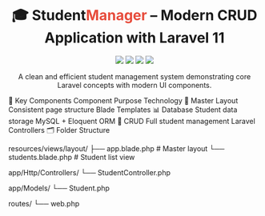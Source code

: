 <h1 align="center">🎓 Student<span style="color:#e74c3c">Manager</span> – Modern CRUD Application with Laravel 11</h1> <p align="center"> <img src="https://img.shields.io/badge/Laravel-11-FF2D20?style=for-the-badge&logo=laravel"> <img src="https://img.shields.io/badge/CRUD-Operations-success?style=for-the-badge"> <img src="https://img.shields.io/badge/Master_Layout-Included-important?style=for-the-badge"> <img src="https://img.shields.io/badge/MySQL-Database-blue?style=for-the-badge&logo=mysql"> </p><p align="center">A clean and efficient student management system demonstrating core Laravel concepts with modern UI components.</p>

🧩 Key Components
Component	Purpose	Technology
📄 Master Layout	Consistent page structure	Blade Templates
📊 Database	Student data storage	MySQL + Eloquent ORM
🔄 CRUD	Full student management	Laravel Controllers
🗂️ Folder Structure

resources/views/layout/
├── app.blade.php     # Master layout
└── students.blade.php # Student list view

app/Http/Controllers/
└── StudentController.php

app/Models/
└── Student.php

routes/
└── web.php